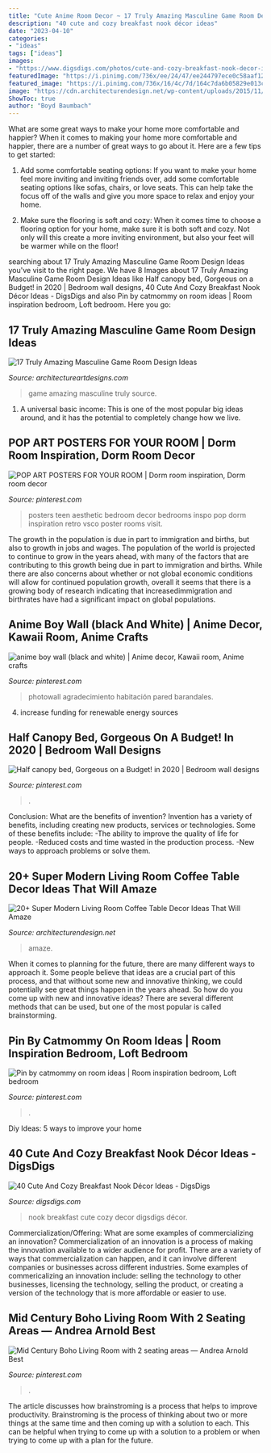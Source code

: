 ```yaml
---
title: "Cute Anime Room Decor ~ 17 Truly Amazing Masculine Game Room Design Ideas"
description: "40 cute and cozy breakfast nook décor ideas"
date: "2023-04-10"
categories:
- "ideas"
tags: ["ideas"]
images:
- "https://www.digsdigs.com/photos/cute-and-cozy-breakfast-nook-decor-ideas-20.jpg"
featuredImage: "https://i.pinimg.com/736x/ee/24/47/ee244797ece0c58aaf126c9f762e699d.jpg"
featured_image: "https://i.pinimg.com/736x/16/4c/7d/164c7da6b05829e013cb648a89c057ce.jpg"
image: "https://cdn.architecturendesign.net/wp-content/uploads/2015/11/AD-09-modern-cozy-living-room-decor.jpg"
ShowToc: true
author: "Boyd Baumbach"
---
```



What are some great ways to make your home more comfortable and happier?
When it comes to making your home more comfortable and happier, there are a number of great ways to go about it. Here are a few tips to get started:
1. Add some comfortable seating options: If you want to make your home feel more inviting and inviting friends over, add some comfortable seating options like sofas, chairs, or love seats. This can help take the focus off of the walls and give you more space to relax and enjoy your home.

2. Make sure the flooring is soft and cozy: When it comes time to choose a flooring option for your home, make sure it is both soft and cozy. Not only will this create a more inviting environment, but also your feet will be warmer while on the floor!


	

		
searching about 17 Truly Amazing Masculine Game Room Design Ideas you've visit to the right page. We have 8 Images about 17 Truly Amazing Masculine Game Room Design Ideas like Half canopy bed, Gorgeous on a Budget! in 2020 | Bedroom wall designs, 40 Cute And Cozy Breakfast Nook Décor Ideas - DigsDigs and also Pin by catmommy on room ideas | Room inspiration bedroom, Loft bedroom. Here you go:
		
    
## 17 Truly Amazing Masculine Game Room Design Ideas

<img loading=lazy src="https://www.architectureartdesigns.com/wp-content/uploads/2015/01/144-630x419.jpg" onerror="this.onerror=null;this.src='https://tse2.mm.bing.net/th?id=OIP.SnAf9n3pTf6-pCQWVAmcbAHaE7&amp;pid=15.1';" alt="17 Truly Amazing Masculine Game Room Design Ideas">

_Source: architectureartdesigns.com_

>game amazing masculine truly source. 

	

1. A universal basic income: This is one of the most popular big ideas around, and it has the potential to completely change how we live.

    
## POP ART POSTERS FOR YOUR ROOM | Dorm Room Inspiration, Dorm Room Decor

<img loading=lazy src="https://i.pinimg.com/736x/5f/d0/e3/5fd0e30448cd5a6646173dc47c630ecd.jpg" onerror="this.onerror=null;this.src='https://tse4.mm.bing.net/th?id=OIP.U8KlDpmApx6ubKMUrM7DawHaK8&amp;pid=15.1';" alt="POP ART POSTERS FOR YOUR ROOM | Dorm room inspiration, Dorm room decor">

_Source: pinterest.com_

>posters teen aesthetic bedroom decor bedrooms inspo pop dorm inspiration retro vsco poster rooms visit. 

	

The growth in the population is due in part to immigration and births, but also to growth in jobs and wages.
The population of the world is projected to continue to grow in the years ahead, with many of the factors that are contributing to this growth being due in part to immigration and births. While there are also concerns about whether or not global economic conditions will allow for continued population growth, overall it seems that there is a growing body of research indicating that increasedimmigration and birthrates have had a significant impact on global populations.

    
## Anime Boy Wall (black And White) | Anime Decor, Kawaii Room, Anime Crafts

<img loading=lazy src="https://i.pinimg.com/736x/16/4c/7d/164c7da6b05829e013cb648a89c057ce.jpg" onerror="this.onerror=null;this.src='https://tse4.mm.bing.net/th?id=OIP.zILQRjXT39UuyTaA-lx3HQHaNN&amp;pid=15.1';" alt="anime boy wall (black and white) | Anime decor, Kawaii room, Anime crafts">

_Source: pinterest.com_

>photowall agradecimiento habitación pared barandales. 

	

4. increase funding for renewable energy sources

    
## Half Canopy Bed, Gorgeous On A Budget! In 2020 | Bedroom Wall Designs

<img loading=lazy src="https://i.pinimg.com/736x/16/d6/be/16d6be8ed7ae6a469bc3367e85dcd56d.jpg" onerror="this.onerror=null;this.src='https://tse2.mm.bing.net/th?id=OIP.H7bidCag3D4uPWSdzs6pkgHaJ3&amp;pid=15.1';" alt="Half canopy bed, Gorgeous on a Budget! in 2020 | Bedroom wall designs">

_Source: pinterest.com_

>. 

	

Conclusion: What are the benefits of invention?
Invention has a variety of benefits, including creating new products, services or technologies. Some of these benefits include: 
-The ability to improve the quality of life for people. 
-Reduced costs and time wasted in the production process.
-New ways to approach problems or solve them.

    
## 20+ Super Modern Living Room Coffee Table Decor Ideas That Will Amaze

<img loading=lazy src="https://cdn.architecturendesign.net/wp-content/uploads/2015/11/AD-09-modern-cozy-living-room-decor.jpg" onerror="this.onerror=null;this.src='https://tse4.mm.bing.net/th?id=OIP.I9RzrbrkWNa_uls79UX0jgHaLG&amp;pid=15.1';" alt="20+ Super Modern Living Room Coffee Table Decor Ideas That Will Amaze">

_Source: architecturendesign.net_

>amaze. 

	

When it comes to planning for the future, there are many different ways to approach it. Some people believe that ideas are a crucial part of this process, and that without some new and innovative thinking, we could potentially see great things happen in the years ahead. So how do you come up with new and innovative ideas? There are several different methods that can be used, but one of the most popular is called brainstorming.

    
## Pin By Catmommy On Room Ideas | Room Inspiration Bedroom, Loft Bedroom

<img loading=lazy src="https://i.pinimg.com/736x/ee/24/47/ee244797ece0c58aaf126c9f762e699d.jpg" onerror="this.onerror=null;this.src='https://tse2.mm.bing.net/th?id=OIP.Npz4kzI0YdDkZzlYQeUdEAHaNO&amp;pid=15.1';" alt="Pin by catmommy on room ideas | Room inspiration bedroom, Loft bedroom">

_Source: pinterest.com_

>. 

	

Diy Ideas: 5 ways to improve your home

    
## 40 Cute And Cozy Breakfast Nook Décor Ideas - DigsDigs

<img loading=lazy src="https://www.digsdigs.com/photos/cute-and-cozy-breakfast-nook-decor-ideas-20.jpg" onerror="this.onerror=null;this.src='https://tse3.mm.bing.net/th?id=OIP.DyoQQlROt2S9rn8b5dGj4wHaJ3&amp;pid=15.1';" alt="40 Cute And Cozy Breakfast Nook Décor Ideas - DigsDigs">

_Source: digsdigs.com_

>nook breakfast cute cozy decor digsdigs décor. 

	

Commercialization/Offering: What are some examples of commercializing an innovation?
Commercialization of an innovation is a process of making the innovation available to a wider audience for profit. There are a variety of ways that commercialization can happen, and it can involve different companies or businesses across different industries. Some examples of commericalizing an innovation include: selling the technology to other businesses, licensing the technology, selling the product, or creating a version of the technology that is more affordable or easier to use.

    
## Mid Century Boho Living Room With 2 Seating Areas — Andrea Arnold Best

<img loading=lazy src="https://i.pinimg.com/736x/e4/cf/0d/e4cf0dccf24e99bd3d0998f05f65db8b.jpg" onerror="this.onerror=null;this.src='https://tse2.mm.bing.net/th?id=OIP.ecPOHbdhrt17dgC5BScpKgHaJ4&amp;pid=15.1';" alt="Mid Century Boho Living Room with 2 seating areas — Andrea Arnold Best">

_Source: pinterest.com_

>. 

	

The article discusses how brainstroming is a process that helps to improve productivity. Brainstroming is the process of thinking about two or more things at the same time and then coming up with a solution to each. This can be helpful when trying to come up with a solution to a problem or when trying to come up with a plan for the future.

